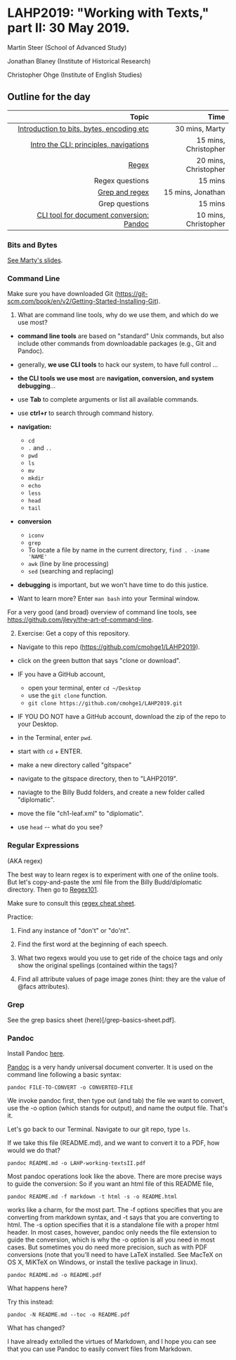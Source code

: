 # LAHP2019: "Working with Texts," part II: 30 May 2019.

Martin Steer (School of Advanced Study)

Jonathan Blaney (Institute of Historical Research)

Christopher Ohge (Institute of English Studies)

## Outline for the day 
|Topic |Time |
|--:|--:|
|[Introduction to bits, bytes, encoding etc](#Bits-and-Bytes) | 30 mins, Marty|
|[Intro the CLI: principles, navigations](#Command-Line) | 15 mins, Christopher|
|[Regex](#Regular-Expressions)| 20 mins, Christopher|
|Regex questions| 15 mins|
|[Grep and regex](#Grep) | 15 mins, Jonathan|
|Grep questions| 15 mins|
|[CLI tool for document conversion: Pandoc](#Pandoc)| 10 mins, Christopher|

### Bits and Bytes

[See Marty's slides](https://github.com/cmohge1/LAHP2019/blob/master/LAHP%202018%20Wk%204%20Working%20with%20Text.pdf).

### Command Line

Make sure you have downloaded Git (https://git-scm.com/book/en/v2/Getting-Started-Installing-Git).

1. What are command line tools, why do we use them, and which do we use most?

- **command line tools** are based on "standard" Unix commands, but also include other commands from downloadable packages (e.g., Git and Pandoc).

- generally, **we use CLI tools** to hack our system, to have full control ...

- **the CLI tools we use most** are **navigation, conversion, and system debugging**...

- use **Tab** to complete arguments or list all available commands. 

- use **ctrl+r** to search through command history.

- **navigation:**
    - `cd`
    - `.` and `..`
    - `pwd`
    - `ls`
    - `mv`
    - `mkdir`
    - `echo`
    - `less`
    - `head`
    - `tail`
    
- **conversion**
    - `iconv`
    - `grep`
    - To locate a file by name in the current directory, `find . -iname 'NAME'`
    - `awk` (line by line processing)
    - `sed` (searching and replacing)
    
- **debugging** is important, but we won't have time to do this justice.
    
- Want to learn more? Enter `man bash` into your Terminal window.

For a very good (and broad) overview of command line tools, see https://github.com/jlevy/the-art-of-command-line.


2. Exercise: Get a copy of this repository.

- Navigate to this repo (https://github.com/cmohge1/LAHP2019).

- click on the green button that says "clone or download".

- IF you have a GitHub account,
    - open your terminal, enter `cd ~/Desktop`
    - use the `git clone` function. 
    - `git clone https://github.com/cmohge1/LAHP2019.git`

- IF YOU DO NOT have a GitHub account, download the zip of the repo to your Desktop.

- in the Terminal, enter `pwd`.

- start with `cd` + ENTER.

- make a new directory called "gitspace"

- navigate to the gitspace directory, then to "LAHP2019".

- naviagte to the Billy Budd folders, and create a new folder called "diplomatic".

- move the file "ch1-leaf.xml" to "diplomatic".

- use `head` -- what do you see?

### Regular Expressions 

(AKA regex)

The best way to learn regex is to experiment with one of the online tools. But let's copy-and-paste the xml file from the Billy Budd/diplomatic directory. Then go to [Regex101](https://regex101.com/).

Make sure to consult this [regex cheat sheet](https://medium.com/factory-mind/regex-tutorial-a-simple-cheatsheet-by-examples-649dc1c3f285).

Practice:

1. Find any instance of "don't" or "do'nt".

2. Find the first word at the beginning of each speech.

2. What two regexs would you use to get ride of the choice tags and only show the original spellings (contained within the <orig> tags)?
    
3. Find all attribute values of page image zones (hint: they are the value of @facs attributes).

### Grep

See the grep basics sheet (here)[/grep-basics-sheet.pdf].

### Pandoc

Install Pandoc [here](https://pandoc.org/installing.html).

[Pandoc](https://pandoc.org/) is a very handy universal document converter. It is used on the command line following a basic syntax:

```pandoc FILE-TO-CONVERT -o CONVERTED-FILE```

We invoke pandoc first, then type out (and tab) the file we want to convert, use the -o option (which stands for output), and name the output file. That's it. 

Let's go back to our Terminal. Navigate to our git repo, type `ls`.

If we take this file (README.md), and we want to convert it to a PDF, how would we do that?

```pandoc README.md -o LAHP-working-textsII.pdf```

Most pandoc operations look like the above. There are more precise ways to guide the conversion: So if you want an html file of this README file,

```pandoc README.md -f markdown -t html -s -o README.html```

works like a charm, for the most part. The -f options specifies that you are converting from markdown syntax, and -t says that you are converting to html. The -s option specifies that it is a standalone file with a proper html header. In most cases, however, pandoc only needs the file extension to guide the conversion, which is why the -o option is all you need in most cases. But sometimes you do need more precision, such as with PDF conversions (note that you’ll need to have LaTeX installed. See MacTeX on OS X, MiKTeX on Windows, or install the texlive package in linux).

```pandoc README.md -o README.pdf```

What happens here?

Try this instead:

```pandoc -N README.md --toc -o README.pdf```

What has changed?

I have already extolled the virtues of Markdown, and I hope you can see that you can use Pandoc to easily convert files from Markdown.




